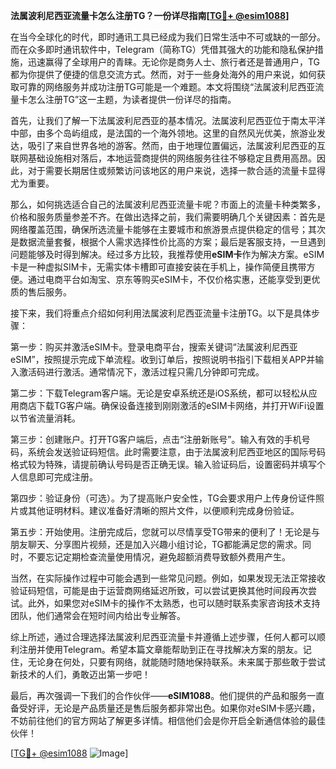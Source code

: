**法属波利尼西亚流量卡怎么注册TG？一份详尽指南[[TG💪+ @esim1088](https://t.me/s/esim1088)]**

在当今全球化的时代，即时通讯工具已经成为我们日常生活中不可或缺的一部分。而在众多即时通讯软件中，Telegram（简称TG）凭借其强大的功能和隐私保护措施，迅速赢得了全球用户的青睐。无论你是商务人士、旅行者还是普通用户，TG都为你提供了便捷的信息交流方式。然而，对于一些身处海外的用户来说，如何获取可靠的网络服务并成功注册TG可能是一个难题。本文将围绕“法属波利尼西亚流量卡怎么注册TG”这一主题，为读者提供一份详尽的指南。

首先，让我们了解一下法属波利尼西亚的基本情况。法属波利尼西亚位于南太平洋中部，由多个岛屿组成，是法国的一个海外领地。这里的自然风光优美，旅游业发达，吸引了来自世界各地的游客。然而，由于地理位置偏远，法属波利尼西亚的互联网基础设施相对落后，本地运营商提供的网络服务往往不够稳定且费用高昂。因此，对于需要长期居住或频繁访问该地区的用户来说，选择一款合适的流量卡显得尤为重要。

那么，如何挑选适合自己的法属波利尼西亚流量卡呢？市面上的流量卡种类繁多，价格和服务质量参差不齐。在做出选择之前，我们需要明确几个关键因素：首先是网络覆盖范围，确保所选流量卡能够在主要城市和旅游景点提供稳定的信号；其次是数据流量套餐，根据个人需求选择性价比高的方案；最后是客服支持，一旦遇到问题能够及时得到解决。经过多方比较，我推荐使用**eSIM卡**作为解决方案。eSIM卡是一种虚拟SIM卡，无需实体卡槽即可直接安装在手机上，操作简便且携带方便。通过电商平台如淘宝、京东等购买eSIM卡，不仅价格实惠，还能享受到更优质的售后服务。

接下来，我们将重点介绍如何利用法属波利尼西亚流量卡注册TG。以下是具体步骤：

第一步：购买并激活eSIM卡。登录电商平台，搜索关键词“法属波利尼西亚 eSIM”，按照提示完成下单流程。收到订单后，按照说明书指引下载相关APP并输入激活码进行激活。通常情况下，激活过程只需几分钟即可完成。

第二步：下载Telegram客户端。无论是安卓系统还是iOS系统，都可以轻松从应用商店下载TG客户端。确保设备连接到刚刚激活的eSIM卡网络，并打开WiFi设置以节省流量消耗。

第三步：创建账户。打开TG客户端后，点击“注册新账号”。输入有效的手机号码，系统会发送验证码短信。此时需要注意，由于法属波利尼西亚地区的国际号码格式较为特殊，请提前确认号码是否正确无误。输入验证码后，设置密码并填写个人信息即可完成注册。

第四步：验证身份（可选）。为了提高账户安全性，TG会要求用户上传身份证件照片或其他证明材料。建议准备好清晰的照片文件，以便顺利完成身份验证。

第五步：开始使用。注册完成后，您就可以尽情享受TG带来的便利了！无论是与朋友聊天、分享图片视频，还是加入兴趣小组讨论，TG都能满足您的需求。同时，不要忘记定期检查流量使用情况，避免超额消费导致额外费用产生。

当然，在实际操作过程中可能会遇到一些常见问题。例如，如果发现无法正常接收验证码短信，可能是由于运营商网络延迟所致，可以尝试更换其他时间段再次尝试。此外，如果您对eSIM卡的操作不太熟悉，也可以随时联系卖家咨询技术支持团队，他们通常会在短时间内给出专业解答。

综上所述，通过合理选择法属波利尼西亚流量卡并遵循上述步骤，任何人都可以顺利注册并使用Telegram。希望本篇文章能帮助到正在寻找解决方案的朋友。记住，无论身在何处，只要有网络，就能随时随地保持联系。未来属于那些敢于尝试新技术的人们，勇敢迈出第一步吧！

最后，再次强调一下我们的合作伙伴——**eSIM1088**。他们提供的产品和服务一直备受好评，无论是产品质量还是售后服务都非常出色。如果你对eSIM卡感兴趣，不妨前往他们的官方网站了解更多详情。相信他们会是你开启全新通信体验的最佳伙伴！

[[TG💪+ @esim1088](https://t.me/s/esim1088) ![Image](https://i.postimg.cc/4NQfJmqS/Snipaste-2025-05-13-00-14-12.png)]